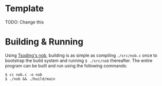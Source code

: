 # Template
TODO: Change this

# Building & Running

Using [Tsoding's nob](https://github.com/tsoding/musializer/blob/7cec0d7707cbee5340e27d69b923236ccbda68bb/src/nob.h), building is as simple as compiling `./src/nob.c` once to bootstrap the build system and running `$ ./src/nob` thereafter. The entire program can be built and run using the following commands:

```
$ cc nob.c -o nob
$ ./nob && ./build/main
```
